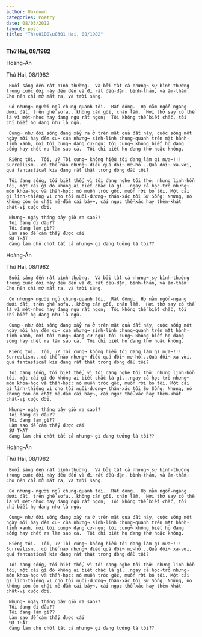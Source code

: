 ```yaml
---
author: Unknown
categories: Poetry
date: 08/05/2012
layout: post
title: "Th\u01B0\u0301 Hai, 08/1982"
---
```


**Thứ Hai, 08/1982**

Hoàng-Ân


Thứ Hai, 08/1982

     Buổi sáng đến rất bình-thường.  Và bởi tất cả nhưng¬ sự bình-thường trong cuộc đời này đều đến và đi rất đều-đặn, bình-thản, và âm-thầm:  Cho nên chỉ mở mắt ra, và trời sáng.

     Có nhưng¬ người ngủ chung-quanh tôi.  Rất đông.  Họ nằm ngổn-ngang dưới đất, trên ghế sofa...không cần gối, chăn lắm.  Hơi thở say có thể là vì mệt-nhọc hay đang ngủ rất ngon;  Tôi không thể biết chắc, tôi chỉ biết họ đang như là ngủ.

     Cung¬ như đời sống đang xẩy ra ở trên mặt quả đất này, cuộc sống một ngày mới hay đêm cu¬ của nhưng¬ sinh-linh chung-quanh trên mặt hành-tinh xanh, nơi tôi cung¬ đang cư-ngụ: tôi cung¬ không biết họ đang sống hay chết ra làm sao cả.  Tôi chỉ biết họ đang thở hoặc không.

     Riêng tôi.  Tôi, ư? Tôi cung¬ không hiểu tôi đang làm gì nưa¬!!!  Surrealism...có thể nào nhưng¬ điều quá đôi¬ mơ-hồ...Quá đôi¬ xa-vời, quá fantastical kia đang rất thật trong dòng đầu tôi?

     Tôi đang sống, tôi biết thế, vì tôi đang nghe tôi thở: nhưng linh-hồn tôi, một cái gì đó không ai biết chắc là gì...ngay cả học-trò nhưng¬ môn khoa-học và thần-học: nó muốn tróc gốc, muốn rời bỏ tôi. Một cái gì linh-thiêng vì cho tôi nuôi-dương¬ thân-xác tôi Sự Sống: Nhưng, nó không còn ôm chặt mê-đắm cái bây¬, cái ngục thể-xác hay thèm-khát chất-vị cuộc đời.

     Nhưng¬ ngày tháng bây giờ ra sao??
     Tôi đang đi đâu??
     Tôi đang làm gì??
     Làm sao để cảm thấy được cái
     SỰ THẬT
     đang làm chủ chốt tất cả nhưng¬ gì đang tưởng là tôi??

Hoàng-Ân


Thứ Hai, 08/1982

     Buổi sáng đến rất bình-thường.  Và bởi tất cả nhưng¬ sự bình-thường trong cuộc đời này đều đến và đi rất đều-đặn, bình-thản, và âm-thầm:  Cho nên chỉ mở mắt ra, và trời sáng.

     Có nhưng¬ người ngủ chung-quanh tôi.  Rất đông.  Họ nằm ngổn-ngang dưới đất, trên ghế sofa...không cần gối, chăn lắm.  Hơi thở say có thể là vì mệt-nhọc hay đang ngủ rất ngon;  Tôi không thể biết chắc, tôi chỉ biết họ đang như là ngủ.

     Cung¬ như đời sống đang xẩy ra ở trên mặt quả đất này, cuộc sống một ngày mới hay đêm cu¬ của nhưng¬ sinh-linh chung-quanh trên mặt hành-tinh xanh, nơi tôi cung¬ đang cư-ngụ: tôi cung¬ không biết họ đang sống hay chết ra làm sao cả.  Tôi chỉ biết họ đang thở hoặc không.

     Riêng tôi.  Tôi, ư? Tôi cung¬ không hiểu tôi đang làm gì nưa¬!!!  Surrealism...có thể nào nhưng¬ điều quá đôi¬ mơ-hồ...Quá đôi¬ xa-vời, quá fantastical kia đang rất thật trong dòng đầu tôi?

     Tôi đang sống, tôi biết thế, vì tôi đang nghe tôi thở: nhưng linh-hồn tôi, một cái gì đó không ai biết chắc là gì...ngay cả học-trò nhưng¬ môn khoa-học và thần-học: nó muốn tróc gốc, muốn rời bỏ tôi. Một cái gì linh-thiêng vì cho tôi nuôi-dương¬ thân-xác tôi Sự Sống: Nhưng, nó không còn ôm chặt mê-đắm cái bây¬, cái ngục thể-xác hay thèm-khát chất-vị cuộc đời.

     Nhưng¬ ngày tháng bây giờ ra sao??
     Tôi đang đi đâu??
     Tôi đang làm gì??
     Làm sao để cảm thấy được cái
     SỰ THẬT
     đang làm chủ chốt tất cả nhưng¬ gì đang tưởng là tôi??

Hoàng-Ân


Thứ Hai, 08/1982

     Buổi sáng đến rất bình-thường.  Và bởi tất cả nhưng¬ sự bình-thường trong cuộc đời này đều đến và đi rất đều-đặn, bình-thản, và âm-thầm:  Cho nên chỉ mở mắt ra, và trời sáng.

     Có nhưng¬ người ngủ chung-quanh tôi.  Rất đông.  Họ nằm ngổn-ngang dưới đất, trên ghế sofa...không cần gối, chăn lắm.  Hơi thở say có thể là vì mệt-nhọc hay đang ngủ rất ngon;  Tôi không thể biết chắc, tôi chỉ biết họ đang như là ngủ.

     Cung¬ như đời sống đang xẩy ra ở trên mặt quả đất này, cuộc sống một ngày mới hay đêm cu¬ của nhưng¬ sinh-linh chung-quanh trên mặt hành-tinh xanh, nơi tôi cung¬ đang cư-ngụ: tôi cung¬ không biết họ đang sống hay chết ra làm sao cả.  Tôi chỉ biết họ đang thở hoặc không.

     Riêng tôi.  Tôi, ư? Tôi cung¬ không hiểu tôi đang làm gì nưa¬!!!  Surrealism...có thể nào nhưng¬ điều quá đôi¬ mơ-hồ...Quá đôi¬ xa-vời, quá fantastical kia đang rất thật trong dòng đầu tôi?

     Tôi đang sống, tôi biết thế, vì tôi đang nghe tôi thở: nhưng linh-hồn tôi, một cái gì đó không ai biết chắc là gì...ngay cả học-trò nhưng¬ môn khoa-học và thần-học: nó muốn tróc gốc, muốn rời bỏ tôi. Một cái gì linh-thiêng vì cho tôi nuôi-dương¬ thân-xác tôi Sự Sống: Nhưng, nó không còn ôm chặt mê-đắm cái bây¬, cái ngục thể-xác hay thèm-khát chất-vị cuộc đời.

     Nhưng¬ ngày tháng bây giờ ra sao??
     Tôi đang đi đâu??
     Tôi đang làm gì??
     Làm sao để cảm thấy được cái
     SỰ THẬT
     đang làm chủ chốt tất cả nhưng¬ gì đang tưởng là tôi??
